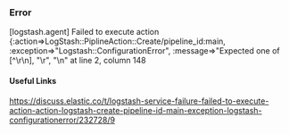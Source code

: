 ### Error
[logstash.agent] Failed to execute action {:action=>LogStash::PiplineAction::Create/pipeline_id:main, :exception=>"Logstash::ConfigurationError", :message=>"Expected one of [^\\r\\n], \"\\r\", \"\\n\" at line 2, column 148 
#### Useful Links
https://discuss.elastic.co/t/logstash-service-failure-failed-to-execute-action-action-logstash-create-pipeline-id-main-exception-logstash-configurationerror/232728/9
